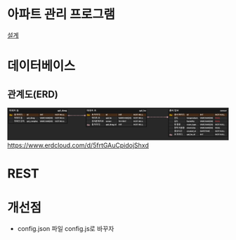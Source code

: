 # 아파트 관리 프로그램
[설계](https://www.notion.so/aptmanagement-5d3d046a56444e078a310d1962c5a03c)

# 데이터베이스
## 관계도(ERD)
![erd](./images/erd.PNG)
<https://www.erdcloud.com/d/5frtGAuCpidojShxd>

# REST


# 개선점
* config.json 파일 config.js로 바꾸자